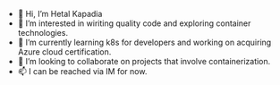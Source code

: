 - 👋 Hi, I’m Hetal Kapadia
- 👀 I’m interested in wiriting quality code and exploring container technologies.
- 🌱 I’m currently learning k8s for developers and working on acquiring Azure cloud certification.
- 💞️ I’m looking to collaborate on projects that involve containerization.
- 📫 I can be reached via IM for now.

<!---
hetal-kapadia/hetal-kapadia is a ✨ special ✨ repository because its `README.md` (this file) appears on your GitHub profile.
You can click the Preview link to take a look at your changes.
--->
